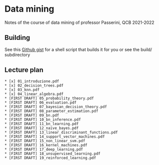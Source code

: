 # Data mining
Notes of the course of data mining of professor Passerini, QCB 2021-2022

## Building
See this [Github gist](https://gist.github.com/giacThePhantom/e080a777782754542d0e081835669085) for a shell script that builds it for you or see the build/ subdirectory

## Lecture plan

	* [x] 01_introduzione.pdf
	* [x] 02_decision_trees.pdf
	* [x] 03_knn.pdf
	* [x] 04_linear_algebra.pdf
	* [FIRST DRAFT] 05_probability_theory.pdf
	* [FIRST DRAFT] 06_evaluation.pdf
	* [FIRST DRAFT] 07_bayesian_decision_theory.pdf
	* [FIRST DRAFT] 08_parameter_estimation.pdf
	* [FIRST DRAFT] 09_bn.pdf
	* [FIRST DRAFT] 10_bn_inference.pdf
	* [FIRST DRAFT] 11_bn_learning.pdf
	* [FIRST DRAFT] 12_naive_bayes.pdf
	* [FIRST DRAFT] 13_linear_discriminant_functions.pdf
	* [FIRST DRAFT] 14_support_vector_machines.pdf
	* [FIRST DRAFT] 15_non_linear_svm.pdf
	* [FIRST DRAFT] 16_kernel_machines.pdf
	* [FIRST DRAFT] 17_deep_learning.pdf
	* [FIRST DRAFT] 18_unsupervised_learning.pdf
	* [FIRST DRAFT] 19_reinforced_learning.pdf
